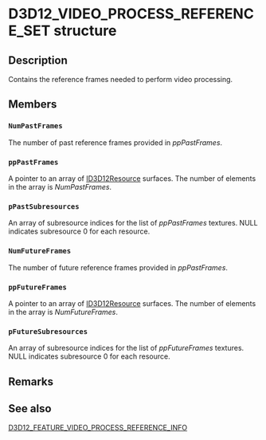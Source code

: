 # D3D12_VIDEO_PROCESS_REFERENCE_SET structure

## Description

Contains the reference frames needed to perform video processing.

## Members

### `NumPastFrames`

The number of past reference frames provided in *ppPastFrames*.

### `ppPastFrames`

A pointer to an array of [ID3D12Resource](https://learn.microsoft.com/windows/desktop/api/d3d12/nn-d3d12-id3d12resource) surfaces. The number of elements in the array is *NumPastFrames*.

### `pPastSubresources`

An array of subresource indices for the list of *ppPastFrames* textures. NULL indicates subresource 0 for each resource.

### `NumFutureFrames`

The number of future reference frames provided in *ppPastFrames*.

### `ppFutureFrames`

A pointer to an array of [ID3D12Resource](https://learn.microsoft.com/windows/desktop/api/d3d12/nn-d3d12-id3d12resource) surfaces. The number of elements in the array is *NumFutureFrames*.

### `pFutureSubresources`

An array of subresource indices for the list of *ppFutureFrames* textures. NULL indicates subresource 0 for each resource.

## Remarks

## See also

[D3D12_FEATURE_VIDEO_PROCESS_REFERENCE_INFO](https://learn.microsoft.com/windows/win32/api/d3d12video/ne-d3d12video-d3d12_feature_video)